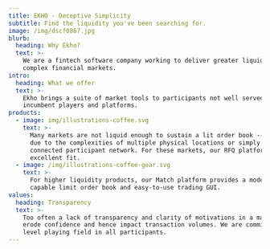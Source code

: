 ```yaml
---
title: EKHO - Deceptive Simplicity
subtitle: Find the liquidity you've been searching for.
image: /img/dscf0867.jpg
blurb:
  heading: Why Ekho?
  text: >-
    We are a fintech software company working to deliver greater liquidity in
    complex financial markets.
intro:
  heading: What we offer
  text: >-
    Ekho brings a suite of market tools to participants not well served by
    incumbent players and platforms.
products:
  - image: img/illustrations-coffee.svg
    text: >-
      Many markets are not liquid enough to sustain a lit order book -- whether
      due to the complexities of multiple physical locations or simply a poorly
      connected participant network. For these markets, our RFQ platform is an
      excellent fit.
  - image: /img/illustrations-coffee-gear.svg
    text: >-
      For higher liquidity products, our Match platform provides a modern,
      capable limit order book and easy-to-use trading GUI.
values:
  heading: Transparency
  text: >-
    Too often a lack of transparency and clarity of motivations in a market can
    erode confidence and hence impact transaction volumes. We are committed to a
    level playing field in all participants.
---
```


